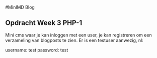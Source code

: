 #MinIMD Blog

## Opdracht Week 3 PHP-1

Mini cms waar je kan inloggen met een user, je kan registreren om een verzameling van blogposts te zien.
Er is een testuser aanwezig, nl:

username: test
password: test